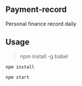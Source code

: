 ## Payment-record

Personal finance record daily

## Usage

>  npm install -g babel

```
npm install

npm start
```